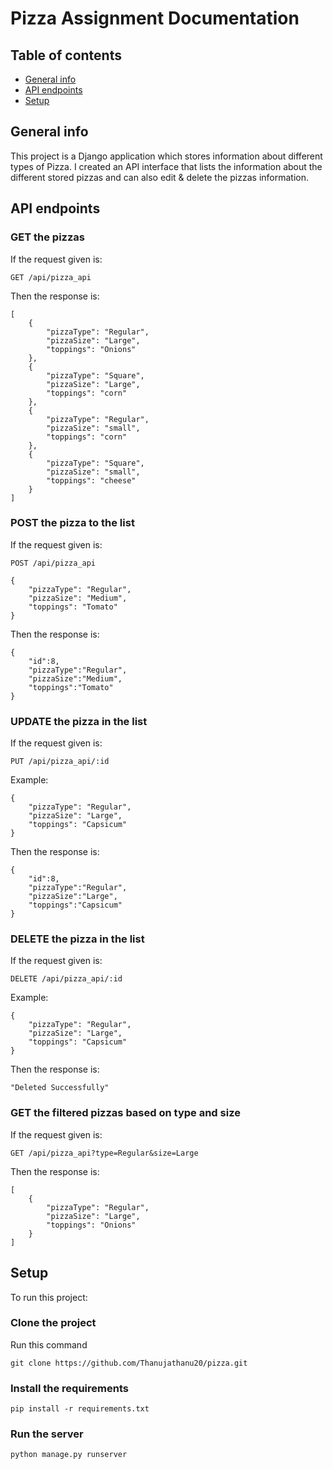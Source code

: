 # Pizza Assignment Documentation

## Table of contents
* [General info](#general-info)
* [API endpoints](#Api-end-points)
* [Setup](#setup)

## General info
This project is a Django application which stores information about different types of Pizza. I created an API interface that lists the information about the different stored pizzas and can also edit & delete the pizzas information.

## API endpoints
### GET the pizzas
If the request given is:
```
GET /api/pizza_api
```
Then the response is:

```
[
    {
        "pizzaType": "Regular",
        "pizzaSize": "Large",
        "toppings": "Onions"
    },
    {
        "pizzaType": "Square",
        "pizzaSize": "Large",
        "toppings": "corn"
    },
    {
        "pizzaType": "Regular",
        "pizzaSize": "small",
        "toppings": "corn"
    },
    {
        "pizzaType": "Square",
        "pizzaSize": "small",
        "toppings": "cheese"
    }
]
```
### POST the pizza to the list
If the request given is:
```
POST /api/pizza_api

{
    "pizzaType": "Regular",
    "pizzaSize": "Medium",
    "toppings": "Tomato"
}
```
Then the response is:
```
{
    "id":8,
    "pizzaType":"Regular",
    "pizzaSize":"Medium",
    "toppings":"Tomato"
}
```
### UPDATE the pizza in the list
If the request given is:
```
PUT /api/pizza_api/:id
```
Example:
```
{
    "pizzaType": "Regular",
    "pizzaSize": "Large",
    "toppings": "Capsicum"
}
```
Then the response is:
```
{
    "id":8,
    "pizzaType":"Regular",
    "pizzaSize":"Large",
    "toppings":"Capsicum"
}
```
### DELETE the pizza in the list
If the request given is:
```
DELETE /api/pizza_api/:id
```
Example:
```
{
    "pizzaType": "Regular",
    "pizzaSize": "Large",
    "toppings": "Capsicum"
}
```
Then the response is:
```
"Deleted Successfully"
```
### GET the filtered pizzas based on type and size
If the request given is:
```
GET /api/pizza_api?type=Regular&size=Large
```
Then the response is:

```
[
    {
        "pizzaType": "Regular",
        "pizzaSize": "Large",
        "toppings": "Onions"
    }
]
```

## Setup
To run this project:
### Clone the project
Run this command 
```
git clone https://github.com/Thanujathanu20/pizza.git
```
### Install the requirements
```
pip install -r requirements.txt
```
### Run the server 
```
python manage.py runserver
```
